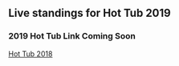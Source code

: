 ## Live standings for Hot Tub 2019

### 2019 Hot Tub Link Coming Soon
[Hot Tub 2018](https://hot-tub-2019.herokuapp.com/#/standings/hot-tub)
